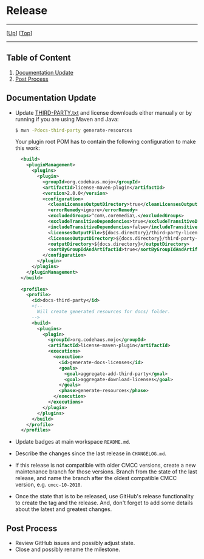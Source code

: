 # Release
--------------------------------------------------------------------------------

\[[Up](README.md)\] \[[Top](#top)\]

--------------------------------------------------------------------------------

## Table of Content

1. [Documentation Update](#documentation-update)
1. [Post Process](#post-process)

## Documentation Update

* Update [THIRD-PARTY.txt](THIRD-PARTY.txt) and license downloads either
manually or by running if you are using Maven and Java:

    ```bash
    $ mvn -Pdocs-third-party generate-resources
    ```
  
  Your plugin root POM has to contain the following configuration to make this work:
  
  ```xml
    <build>
      <pluginManagement>
        <plugins>
          <plugin>
            <groupId>org.codehaus.mojo</groupId>
            <artifactId>license-maven-plugin</artifactId>
            <version>2.0.0</version>
            <configuration>
              <cleanLicensesOutputDirectory>true</cleanLicensesOutputDirectory>
              <errorRemedy>ignore</errorRemedy>
              <excludedGroups>^com\.coremedia\.</excludedGroups>
              <excludeTransitiveDependencies>true</excludeTransitiveDependencies>
              <includeTransitiveDependencies>false</includeTransitiveDependencies>
              <licensesOutputFile>${docs.directory}/third-party-licenses/licenses.xml</licensesOutputFile>
              <licensesOutputDirectory>${docs.directory}/third-party-licenses</licensesOutputDirectory>
              <outputDirectory>${docs.directory}</outputDirectory>
              <sortByGroupIdAndArtifactId>true</sortByGroupIdAndArtifactId>
            </configuration>
          </plugin>
        </plugins>
      </pluginManagement>
    </build>
    
    <profiles>
      <profile>
        <id>docs-third-party</id>
        <!--
          Will create generated resources for docs/ folder.
        -->
        <build>
          <plugins>
            <plugin>
              <groupId>org.codehaus.mojo</groupId>
              <artifactId>license-maven-plugin</artifactId>
              <executions>
                <execution>
                  <id>generate-docs-licenses</id>
                  <goals>
                    <goal>aggregate-add-third-party</goal>
                    <goal>aggregate-download-licenses</goal>
                  </goals>
                  <phase>generate-resources</phase>
                </execution>
              </executions>
            </plugin>
          </plugins>
        </build>
      </profile>
    </profiles>
  ```

* Update badges at main workspace `README.md`.

* Describe the changes since the last release in `CHANGELOG.md`.

* If this release is not compatible with older CMCC versions, create a new
maintenance branch for those versions.  Branch from the state of the last release,
and name the branch after the oldest compatible CMCC version, e.g. `cmcc-10-2010`.

* Once the state that is to be released, use GitHub's release functionality to
create the tag and the release. And, don't forget to add some details about the
latest and greatest changes.

## Post Process

* Review GitHub issues and possibly adjust state.
* Close and possibly rename the milestone.
